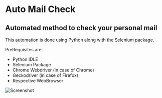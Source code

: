 # Auto Mail Check

## Automated method to check your personal mail

This automation is done using Python along with the Selenium package.

PreRequisites are:
  
  * Python IDLE
  * Selenium Package
  * Chrome Webdriver (in case of Chrome)
  * Geckodriver (in case of Firefox)
  * Respective WebBrowser

![Screenshot](/Auto-Mail-Check/seleniumOP.jpg)
